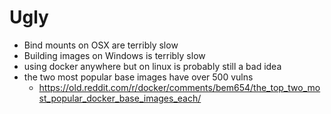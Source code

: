 # Ugly

 - Bind mounts on OSX are terribly slow
 - Building images on Windows is terribly slow
 - using docker anywhere but on linux is probably still a bad idea
 - the two most popular base images have over 500 vulns
   - https://old.reddit.com/r/docker/comments/bem654/the_top_two_most_popular_docker_base_images_each/
